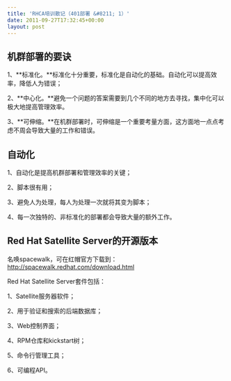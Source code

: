 ```yaml
---
title: 'RHCA培训散记（401部署 &#8211; 1）'
date: 2011-09-27T17:32:45+00:00
layout: post
---
```

## 机群部署的要诀

1、**标准化。**标准化十分重要，标准化是自动化的基础。自动化可以提高效率，降低人为错误；

2、**中心化。**避免一个问题的答案需要到几个不同的地方去寻找，集中化可以极大地提高管理效率。

3、**可伸缩。**在机群部署时，可伸缩是一个重要考量方面，这方面地一点点考虑不周会导致大量的工作和错误。

## 自动化

1、自动化是提高机群部署和管理效率的关键；

2、脚本很有用；

3、避免人为处理，每人为处理一次就将其变为脚本；

4、每一次独特的、非标准化的部署都会导致大量的额外工作。

## Red Hat Satellite Server的开源版本

名唤spacewalk，可在红帽官方下载到：http://spacewalk.redhat.com/download.html

Red Hat Satellite Server套件包括：
  
1、Satellite服务器软件；
  
2、用于验证和搜索的后端数据库；
  
3、Web控制界面；
  
4、RPM仓库和kickstart树；
  
5、命令行管理工具；
  
6、可编程API。
